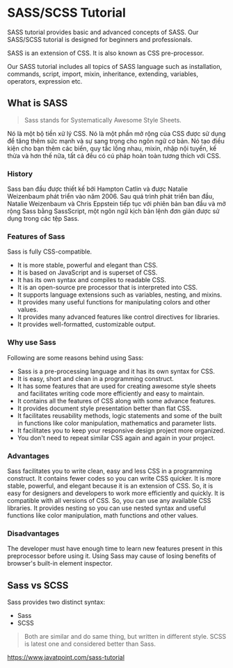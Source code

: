 # SASS/SCSS Tutorial

SASS tutorial provides basic and advanced concepts of SASS. Our SASS/SCSS tutorial is designed for beginners and professionals.

SASS is an extension of CSS. It is also known as CSS pre-processor.

Our SASS tutorial includes all topics of SASS language such as installation, commands, script, import, mixin, inheritance, extending, variables, operators, expression etc.

## What is SASS

> Sass stands for Systematically Awesome Style Sheets.

Nó là một bộ tiền xử lý CSS. Nó là một phần mở rộng của CSS được sử dụng để tăng thêm sức mạnh và sự sang trọng cho ngôn ngữ cơ bản. Nó tạo điều kiện cho bạn thêm các biến, quy tắc lồng nhau, mixin, nhập nội tuyến, kế thừa và hơn thế nữa, tất cả đều có cú pháp hoàn toàn tương thích với CSS.

### History

Sass ban đầu được thiết kế bởi Hampton Catlin và được Natalie Weizenbaum phát triển vào năm 2006. Sau quá trình phát triển ban đầu, Natalie Weizenbaum và Chris Eppstein tiếp tục với phiên bản ban đầu và mở rộng Sass bằng SassScript, một ngôn ngữ kịch bản lệnh đơn giản được sử dụng trong các tệp Sass.

### Features of Sass
Sass is fully CSS-compatible.
- It is more stable, powerful and elegant than CSS.
- It is based on JavaScript and is superset of CSS.
- It has its own syntax and compiles to readable CSS.
- It is an open-source pre processor that is interpreted into CSS.
- It supports language extensions such as variables, nesting, and mixins.
- It provides many useful functions for manipulating colors and other values.
- It provides many advanced features like control directives for libraries.
- It provides well-formatted, customizable output.

### Why use Sass
Following are some reasons behind using Sass:
- Sass is a pre-processing language and it has its own syntax for CSS.
- It is easy, short and clean in a programming construct.
- It has some features that are used for creating awesome style sheets and facilitates writing code more efficiently and easy to maintain.
- It contains all the features of CSS along with some advance features.
- It provides document style presentation better than flat CSS.
- It facilitates reusability methods, logic statements and some of the built in functions like color manipulation, mathematics and parameter lists.
- It facilitates you to keep your responsive design project more organized.
- You don't need to repeat similar CSS again and again in your project.

### Advantages
Sass facilitates you to write clean, easy and less CSS in a programming construct.
It contains fewer codes so you can write CSS quicker.
It is more stable, powerful, and elegant because it is an extension of CSS. So, it is easy for designers and developers to work more efficiently and quickly.
It is compatible with all versions of CSS. So, you can use any available CSS libraries.
It provides nesting so you can use nested syntax and useful functions like color manipulation, math functions and other values.

### Disadvantages
The developer must have enough time to learn new features present in this preprocessor before using it.
Using Sass may cause of losing benefits of browser's built-in element inspector.

## Sass vs SCSS
Sass provides two distinct syntax:
- Sass
- SCSS

> Both are similar and do same thing, but written in different style. SCSS is latest one and considered better than Sass.


<https://www.javatpoint.com/sass-tutorial>